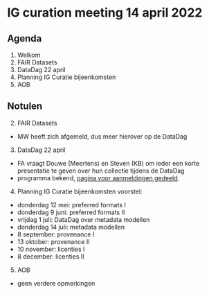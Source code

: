 # IG curation meeting 14 april 2022

## Agenda
  1. Welkom
  2. FAIR Datasets
  3. DataDag 22 april
  4. Planning IG Curatie bijeenkomsten
  5. AOB


## Notulen
  2. FAIR Datasets
  - MW heeft zich afgemeld, dus meer hierover op de DataDag

  3. DataDag 22 april
- FA vraagt Douwe (Meertens) en Steven (KB) om ieder een korte presentatie te geven over hun collectie tijdens de DataDag
- programma bekend, [pagina voor aanmeldingen gedeeld](https://dans.knaw.nl/nl/agenda/clariah-datadag/).

4. Planning IG Curatie bijeenkomsten voorstel:
  - donderdag 12 mei: preferred formats I
  - donderdag 9 juni: preferred formats II
  - vrijdag 1 juli: DataDag over metadata modellen
  - donderdag 14 juli: metadata modellen
  - 8 september: provenance I
  - 13 oktober: provenance II
  - 10 november: licenties I
  - 8 december: licenties II

5. AOB
- geen verdere opmerkingen
  
  
  
